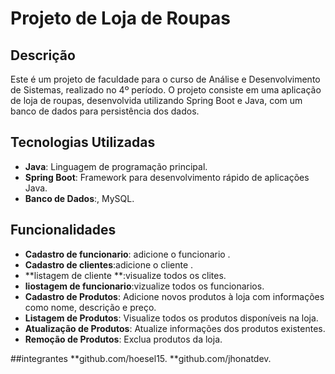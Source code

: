 # Projeto de Loja de Roupas

## Descrição

Este é um projeto de faculdade para o curso de Análise e Desenvolvimento de Sistemas, realizado no 4º período. O projeto consiste em uma aplicação de loja de roupas, desenvolvida utilizando Spring Boot e Java, com um banco de dados para persistência dos dados.

 ## Tecnologias Utilizadas

 - **Java**: Linguagem de programação principal.
 - **Spring Boot**: Framework para desenvolvimento rápido de aplicações Java.
 - **Banco de Dados**:, MySQL.

## Funcionalidades
 - **Cadastro de funcionario**: adicione o funcionario .
 - **Cadastro de clientes**:adicione o cliente .
 - **listagem de cliente **:visualize todos os clites.
 -  **liostagem de funcionario**:vizualize todos os funcionarios.
 - **Cadastro de Produtos**: Adicione novos produtos à loja com informações como nome, descrição e preço.
 - **Listagem de Produtos**: Visualize todos os produtos disponíveis na loja.
 - **Atualização de Produtos**: Atualize informações dos produtos existentes.
 - **Remoção de Produtos**: Exclua produtos da loja.
  
  ##integrantes
  **github.com/hoesel15.
  **github.com/jhonatdev.

